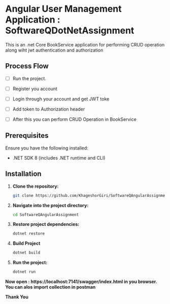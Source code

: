 # Angular User Management Application : SoftwareQDotNetAssignment

This is an .net Core BookService application for performing CRUD operation along wiht jwt authentication and authorization

## Process Flow
- [ ] Run the project.
- [ ] Register you account
- [ ] Login through your account and get JWT toke
- [ ] Add token to Authorization header
- [ ] After this you can perform CRUD Operation in BookService


## Prerequisites

Ensure you have the following installed:
- .NET SDK 8 (includes .NET runtime and CLI)

## Installation

1. **Clone the repository:**

   ```bash
   git clone https://github.com/KhageshorGiri/SoftwareQAngularAssignment.git

2. **Navigate into the project directory:**
     ```bash
     cd SoftwareQAngularAssignment

3. **Restore project dependencies:**
   ```bash
   dotnet restore

4. **Build Project**

    ```bash
    dotnet build

5. **Run the project:**

   ```bash
   dotnet run

**Now open : https://localhost:7141/swagger/index.html in you browser.**
**You can alos import collection in postman**


**Thank You**




